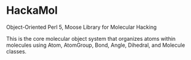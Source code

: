 HackaMol
========
Object-Oriented Perl 5, Moose Library for Molecular Hacking

This is the core molecular object system that organizes atoms within molecules using Atom, AtomGroup, Bond, Angle, Dihedral, and
Molecule classes.  



